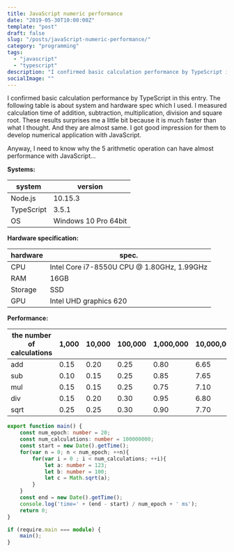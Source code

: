 ```yaml
---
title: JavaScript numeric performance
date: "2019-05-30T10:00:00Z"
template: "post"
draft: false
slug: "/posts/javaScript-numeric-performance/"
category: "programming"
tags:
  - "javascript"
  - "typescript"
description: "I confirmed basic calculation performance by TypeScript in this entry.  used. I measured calculation time of addition, subtraction, multiplication, division and square root. These results surprises me a little bit because it is much faster than what I thought. And they are almost same. "
socialImage: ""
---
```

I confirmed basic calculation performance by TypeScript in this entry. The following table is about system and hardware spec which I used. I measured calculation time of addition, subtraction, multiplication, division and square root. These results surprises me a little bit because it is much faster than what I thought. And they are almost same. I got good impression for them to develop numerical application with JavaScript.

Anyway, I need to know why the 5 arithmetic operation can have almost performance with JavaScript... 

**Systems:**

| system     | version              |
| ---------- | -------------------- |
| Node.js    | 10.15.3              |
| TypeScript | 3.5.1                |
| OS         | Windows 10 Pro 64bit |

**Hardware specification:**

| hardware | spec.                                      |
| -------- | ------------------------------------------ |
| CPU      | Intel Core i7-8550U CPU @ 1.80GHz, 1.99GHz |
| RAM      | 16GB                                       |
| Storage  | SSD                                        |
| GPU      | Intel UHD graphics 620                     |


**Performance:**

| the number of calculations | 1,000 | 10,000 | 100,000 | 1,000,000 | 10,000,000 | 100,000,000 |
| -------------------------- | ----- | ------ | ------- | --------- | ---------- | ----------- |
| add                        | 0.15  | 0.20   | 0.25    | 0.80      | 6.65       | 62.15       |
| sub                        | 0.10  | 0.15   | 0.25    | 0.85      | 7.65       | 62.40       |
| mul                        | 0.15  | 0.15   | 0.25    | 0.75      | 7.10       | 64.10       |
| div                        | 0.15  | 0.20   | 0.30    | 0.95      | 6.80       | 61.50       |
| sqrt                       | 0.25  | 0.25   | 0.30    | 0.90      | 7.70       | 70.80       |

```typescript
export function main() {
    const num_epoch: number = 20;
    const num_calculations: number = 100000000;
    const start = new Date().getTime();
    for(var n = 0; n < num_epoch; ++n){
        for(var i = 0 ; i < num_calculations; ++i){
            let a: number = 123;
            let b: number = 100;
            let c = Math.sqrt(a);
        }
    }   
    const end = new Date().getTime();
    console.log('time=' + (end - start) / num_epoch + ' ms');
    return 0;
}

if (require.main === module) {
    main();
}
```